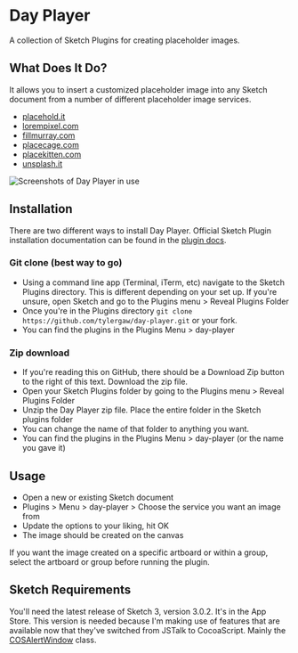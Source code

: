 # Day Player
A collection of Sketch Plugins for creating placeholder images.

## What Does It Do?
It allows you to insert a customized placeholder image into any Sketch document from a number
of different placeholder image services.

 - [placehold.it](http://placehold.it/)
 - [lorempixel.com](http://lorempixel.com/)
 - [fillmurray.com](http://www.fillmurray.com/)
 - [placecage.com](http://www.placecage.com/)
 - [placekitten.com](http://placekitten.com/)
 - [unsplash.it](http://unsplash.it/)

![Screenshots of Day Player in use](http://f.cl.ly/items/0Q1x2l0k371C173X3U0g/dayplayer-screens.jpg)

## Installation
There are two different ways to install Day Player. Official Sketch Plugin installation
documentation can be found in the [plugin docs](http://bohemiancoding.com/sketch/support/developer/01-introduction/01.html).

### Git clone (best way to go)
 - Using a command line app (Terminal, iTerm, etc) navigate to the Sketch Plugins
 directory. This is different depending on your set up. If you're unsure, open
 Sketch and go to the Plugins menu > Reveal Plugins Folder
 - Once you're in the Plugins directory `git clone https://github.com/tylergaw/day-player.git` or your fork.
 - You can find the plugins in the Plugins Menu > day-player

### Zip download
 - If you're reading this on GitHub, there should be a Download Zip button to the
 right of this text. Download the zip file.
 - Open your Sketch Plugins folder by going to the Plugins menu > Reveal Plugins Folder
 - Unzip the Day Player zip file. Place the entire folder in the Sketch plugins folder
 - You can change the name of that folder to anything you want.
 - You can find the plugins in the Plugins Menu > day-player (or the name you gave it)

## Usage

 - Open a new or existing Sketch document
 - Plugins > Menu > day-player > Choose the service you want an image from
 - Update the options to your liking, hit OK
 - The image should be created on the canvas

If you want the image created on a specific artboard or within a group, select
the artboard or group before running the plugin.

## Sketch Requirements
You'll need the latest release of Sketch 3, version 3.0.2. It's in the App Store.
This version is needed because I'm making use of features that are available now
that they've switched from JSTalk to CocoaScript. Mainly the
[COSAlertWindow](https://github.com/ccgus/CocoaScript/tree/master/src/framework) class.

